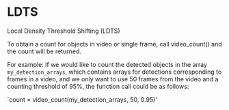 # LDTS

Local Density Threshold Shifting (LDTS) 

To obtain a count for objects in video or single frame, call video_count() and the count will be returned. 

For example:
  If we would like to count the detected objects in the array `my_detection_arrays`, which contains arrays for detections corresponding to frames in a video,     and we only want to use 50 frames from the video and a counting threshold of 95%, the function call could be as follows:
  
  `count = video_count(my_detection_arrays, 50, 0.95)'
